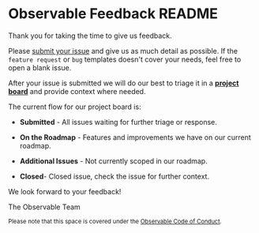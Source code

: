 # Observable Feedback README  

Thank you for taking the time to give us feedback. 

Please [submit your issue](https://github.com/observablehq/feedback/issues/new/choose) and give us as much detail as possible. If the `feature request` or `bug` templates doesn't cover your needs, feel free to open a blank issue. 

After your issue is submitted we will do our best to triage it in a **[project board](https://github.com/observablehq/feedback/projects/)** and provide context where needed.

The current flow for our project board is:

  - **Submitted** - All issues waiting for further triage or response. 

  - **On the Roadmap** - Features and improvements we have on our current roadmap. 

  - **Additional Issues** - Not currently scoped in our roadmap. 

  - **Closed**- Closed issue, check the issue for further context. 

We look forward to your feedback!

The Observable Team

<sup>Please note that this space is covered under the [Observable Code of Conduct](https://observablehq.com/@observablehq/code-of-conduct)._</sup>_
